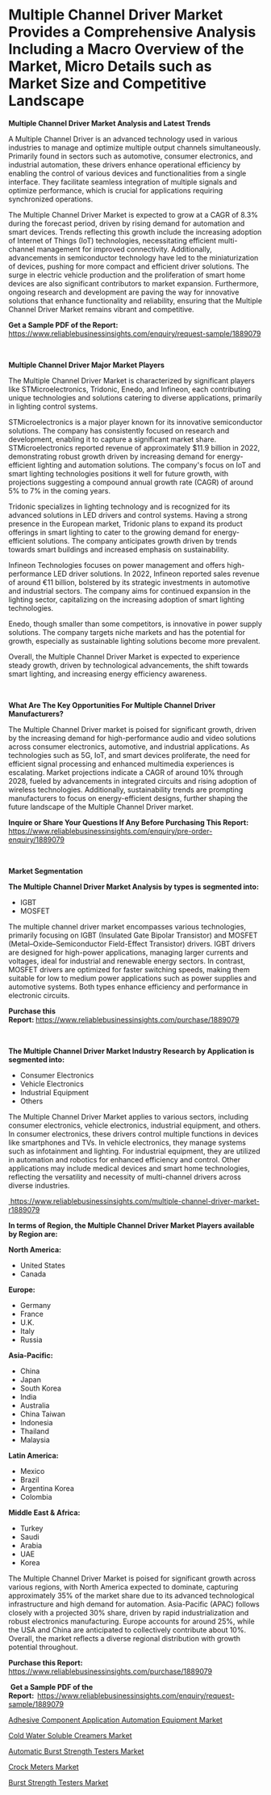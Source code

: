 <p><h1>Multiple Channel Driver Market Provides a Comprehensive Analysis Including a Macro Overview of the Market, Micro Details such as Market Size and Competitive Landscape</h1></p><p><strong>Multiple Channel Driver Market Analysis and Latest Trends</strong></p>
<p><p>A Multiple Channel Driver is an advanced technology used in various industries to manage and optimize multiple output channels simultaneously. Primarily found in sectors such as automotive, consumer electronics, and industrial automation, these drivers enhance operational efficiency by enabling the control of various devices and functionalities from a single interface. They facilitate seamless integration of multiple signals and optimize performance, which is crucial for applications requiring synchronized operations.</p><p>The Multiple Channel Driver Market is expected to grow at a CAGR of 8.3% during the forecast period, driven by rising demand for automation and smart devices. Trends reflecting this growth include the increasing adoption of Internet of Things (IoT) technologies, necessitating efficient multi-channel management for improved connectivity. Additionally, advancements in semiconductor technology have led to the miniaturization of devices, pushing for more compact and efficient driver solutions. The surge in electric vehicle production and the proliferation of smart home devices are also significant contributors to market expansion. Furthermore, ongoing research and development are paving the way for innovative solutions that enhance functionality and reliability, ensuring that the Multiple Channel Driver Market remains vibrant and competitive.</p></p>
<p><strong>Get a Sample PDF of the Report:&nbsp;</strong> <a href="https://www.reliablebusinessinsights.com/enquiry/request-sample/1889079?utm_campaign=1781&utm_medium=2&utm_source=Github&utm_content=ia&utm_term=24102024&utm_id=multiple-channel-driver">https://www.reliablebusinessinsights.com/enquiry/request-sample/1889079</a></p>
<p>&nbsp;</p>
<p><strong>Multiple Channel Driver Major Market Players</strong></p>
<p><p>The Multiple Channel Driver Market is characterized by significant players like STMicroelectronics, Tridonic, Enedo, and Infineon, each contributing unique technologies and solutions catering to diverse applications, primarily in lighting control systems.</p><p>STMicroelectronics is a major player known for its innovative semiconductor solutions. The company has consistently focused on research and development, enabling it to capture a significant market share. STMicroelectronics reported revenue of approximately $11.9 billion in 2022, demonstrating robust growth driven by increasing demand for energy-efficient lighting and automation solutions. The company's focus on IoT and smart lighting technologies positions it well for future growth, with projections suggesting a compound annual growth rate (CAGR) of around 5% to 7% in the coming years.</p><p>Tridonic specializes in lighting technology and is recognized for its advanced solutions in LED drivers and control systems. Having a strong presence in the European market, Tridonic plans to expand its product offerings in smart lighting to cater to the growing demand for energy-efficient solutions. The company anticipates growth driven by trends towards smart buildings and increased emphasis on sustainability.</p><p>Infineon Technologies focuses on power management and offers high-performance LED driver solutions. In 2022, Infineon reported sales revenue of around €11 billion, bolstered by its strategic investments in automotive and industrial sectors. The company aims for continued expansion in the lighting sector, capitalizing on the increasing adoption of smart lighting technologies.</p><p>Enedo, though smaller than some competitors, is innovative in power supply solutions. The company targets niche markets and has the potential for growth, especially as sustainable lighting solutions become more prevalent.</p><p>Overall, the Multiple Channel Driver Market is expected to experience steady growth, driven by technological advancements, the shift towards smart lighting, and increasing energy efficiency awareness.</p></p>
<p>&nbsp;</p>
<p><strong>What Are The Key Opportunities For Multiple Channel Driver Manufacturers?</strong></p>
<p><p>The Multiple Channel Driver market is poised for significant growth, driven by the increasing demand for high-performance audio and video solutions across consumer electronics, automotive, and industrial applications. As technologies such as 5G, IoT, and smart devices proliferate, the need for efficient signal processing and enhanced multimedia experiences is escalating. Market projections indicate a CAGR of around 10% through 2028, fueled by advancements in integrated circuits and rising adoption of wireless technologies. Additionally, sustainability trends are prompting manufacturers to focus on energy-efficient designs, further shaping the future landscape of the Multiple Channel Driver market.</p></p>
<p><strong>Inquire or Share Your Questions If Any Before Purchasing This Report:</strong> <a href="https://www.reliablebusinessinsights.com/enquiry/pre-order-enquiry/1889079?utm_campaign=1781&utm_medium=2&utm_source=Github&utm_content=ia&utm_term=24102024&utm_id=multiple-channel-driver">https://www.reliablebusinessinsights.com/enquiry/pre-order-enquiry/1889079</a></p>
<p>&nbsp;</p>
<p><strong>Market Segmentation</strong></p>
<p><strong>The Multiple Channel Driver Market Analysis by types is segmented into:</strong></p>
<p><ul><li>IGBT</li><li>MOSFET</li></ul></p>
<p><p>The multiple channel driver market encompasses various technologies, primarily focusing on IGBT (Insulated Gate Bipolar Transistor) and MOSFET (Metal–Oxide–Semiconductor Field-Effect Transistor) drivers. IGBT drivers are designed for high-power applications, managing larger currents and voltages, ideal for industrial and renewable energy sectors. In contrast, MOSFET drivers are optimized for faster switching speeds, making them suitable for low to medium power applications such as power supplies and automotive systems. Both types enhance efficiency and performance in electronic circuits.</p></p>
<p><strong>Purchase this Report:&nbsp;</strong><a href="https://www.reliablebusinessinsights.com/purchase/1889079?utm_campaign=1781&utm_medium=2&utm_source=Github&utm_content=ia&utm_term=24102024&utm_id=multiple-channel-driver">https://www.reliablebusinessinsights.com/purchase/1889079</a></p>
<p>&nbsp;</p>
<p><strong>The Multiple Channel Driver Market Industry Research by Application is segmented into:</strong></p>
<p><ul><li>Consumer Electronics</li><li>Vehicle Electronics</li><li>Industrial Equipment</li><li>Others</li></ul></p>
<p><p>The Multiple Channel Driver Market applies to various sectors, including consumer electronics, vehicle electronics, industrial equipment, and others. In consumer electronics, these drivers control multiple functions in devices like smartphones and TVs. In vehicle electronics, they manage systems such as infotainment and lighting. For industrial equipment, they are utilized in automation and robotics for enhanced efficiency and control. Other applications may include medical devices and smart home technologies, reflecting the versatility and necessity of multi-channel drivers across diverse industries.</p></p>
<p><a href="https://www.reliablebusinessinsights.com/multiple-channel-driver-market-r1889079?utm_campaign=1781&utm_medium=2&utm_source=Github&utm_content=ia&utm_term=24102024&utm_id=multiple-channel-driver">&nbsp;https://www.reliablebusinessinsights.com/multiple-channel-driver-market-r1889079</a></p>
<p><strong>In terms of Region, the Multiple Channel Driver Market Players available by Region are:</strong></p>
<p>
    <p> <strong> North America: </strong>
        <ul>
            <li>United States</li>
            <li>Canada</li>
        </ul>
        </p> 
    <p> <strong> Europe: </strong>
        <ul>
            <li>Germany</li>
            <li>France</li>
            <li>U.K.</li>
            <li>Italy</li>
            <li>Russia</li>
        </ul>
        </p> 
    <p> <strong> Asia-Pacific: </strong>
        <ul>
            <li>China</li>
            <li>Japan</li>
            <li>South Korea</li>
            <li>India</li>
            <li>Australia</li>
            <li>China Taiwan</li>
            <li>Indonesia</li>
            <li>Thailand</li>
            <li>Malaysia</li>
        </ul>
        </p> 
    <p> <strong> Latin America: </strong>
        <ul>
            <li>Mexico</li>
            <li>Brazil</li>
            <li>Argentina Korea</li>
            <li>Colombia</li>
        </ul>
        </p> 
    <p> <strong> Middle East & Africa: </strong>
        <ul>
            <li>Turkey</li>
            <li>Saudi</li>
            <li>Arabia</li>
            <li>UAE</li>
            <li>Korea</li>
        </ul>
    </p>
    </p>
<p><p>The Multiple Channel Driver Market is poised for significant growth across various regions, with North America expected to dominate, capturing approximately 35% of the market share due to its advanced technological infrastructure and high demand for automation. Asia-Pacific (APAC) follows closely with a projected 30% share, driven by rapid industrialization and robust electronics manufacturing. Europe accounts for around 25%, while the USA and China are anticipated to collectively contribute about 10%. Overall, the market reflects a diverse regional distribution with growth potential throughout.</p></p>
<p><strong>Purchase this Report: </strong><a href="https://www.reliablebusinessinsights.com/purchase/1889079?utm_campaign=1781&utm_medium=2&utm_source=Github&utm_content=ia&utm_term=24102024&utm_id=multiple-channel-driver">https://www.reliablebusinessinsights.com/purchase/1889079</a></p>
<p>&nbsp;<strong>Get a Sample PDF of the Report:&nbsp;&nbsp;</strong><a href="https://www.reliablebusinessinsights.com/enquiry/request-sample/1889079?utm_campaign=1781&utm_medium=2&utm_source=Github&utm_content=ia&utm_term=24102024&utm_id=multiple-channel-driver">https://www.reliablebusinessinsights.com/enquiry/request-sample/1889079</a></p>
<p><strong></strong></p>
<p><p><a href="https://github.com/lawriesievelwij/Market-Research-Report-List-1/blob/main/adhesive-component-application-automation-equipment-market.md?utm_campaign=1781&utm_medium=2&utm_source=Github&utm_content=ia&utm_term=24102024&utm_id=multiple-channel-driver">Adhesive Component Application Automation Equipment Market</a></p><p><a href="https://www.linkedin.com/pulse/cold-water-soluble-creamers-market-consolidation-impact-structure-8clqe?utm_campaign=1781&utm_medium=2&utm_source=Github&utm_content=ia&utm_term=24102024&utm_id=multiple-channel-driver">Cold Water Soluble Creamers Market</a></p><p><a href="https://www.linkedin.com/pulse/automatic-burst-strength-testers-market-essentials-key-dhoec?utm_campaign=1781&utm_medium=2&utm_source=Github&utm_content=ia&utm_term=24102024&utm_id=multiple-channel-driver">Automatic Burst Strength Testers Market</a></p><p><a href="https://www.linkedin.com/pulse/strategic-market-insights-global-crock-meters-2024--oyezc?utm_campaign=1781&utm_medium=2&utm_source=Github&utm_content=ia&utm_term=24102024&utm_id=multiple-channel-driver">Crock Meters Market</a></p><p><a href="https://www.linkedin.com/pulse/burst-strength-testers-market-global-regional-analysis-focus-d3k3c?utm_campaign=1781&utm_medium=2&utm_source=Github&utm_content=ia&utm_term=24102024&utm_id=multiple-channel-driver">Burst Strength Testers Market</a></p></p>